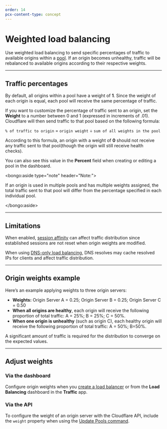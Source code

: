 ```yaml
---
order: 14
pcx-content-type: concept
---
```


# Weighted load balancing

Use weighted load balancing to send specific percentages of traffic to available origins within a [pool](../pools). If an origin becomes unhealthy, traffic will be rebalanced to available origins according to their respective weights.

---

## Traffic percentages

By default, all origins within a pool have a weight of **1**. Since the weight of each origin is equal, each pool will receive the same percentage of traffic.

If you want to customize the percentage of traffic sent to an origin, set the **Weight** to a number between 0 and 1 (expressed in increments of .01). Cloudflare will then send traffic to that pool based on the following formula:

`% of traffic to origin` = `origin weight` ÷ `sum of all weights in the pool`

According to this formula, an origin with a weight of **0** should not receive any traffic sent to that pool(though the origin will still receive health checks).

You can also see this value in the **Percent** field when creating or editing a pool in the dashboard.

<bongo:aside type="note" header="Note:">

If an origin is used in multiple pools and has multiple weights assigned, the total traffic sent to that pool will differ from the percentage specified in each individual pool.

</bongo:aside>

---

## Limitations

When enabled, [session affinity](../session-affinity) can affect traffic distribution since established sessions are not reset when origin weights are modified.

When using [DNS-only load balancing](../proxy-status#gray-clouded-dns-only-load-balancing), DNS resolves may cache resolved IPs for clients and affect traffic distribution.

---

## Origin weights example

Here’s an example applying weights to three origin servers:

- **Weights:** Origin Server A = 0.25; Origin Server B = 0.25; Origin Server C = 0.50
- **When all origins are healthy**, each origin will receive the following proportion of total traffic: A = 25%; B = 25%; C = 50%.
- **When one origin is unhealthy** (such as origin C), each healthy origin will receive the following proportion of total traffic: A = 50%; B=50%.

A significant amount of traffic is required for the distribution to converge on the expected values.

---

## Adjust weights

### Via the dashboard

Configure origin weights when you [create a load balancer](/create-load-balancer-ui) or from the **Load Balancing** dashboard in the **Traffic** app.

### Via the API

To configure the weight of an origin server with the Cloudflare API, include the `weight` property when using the [Update Pools command](https://api.cloudflare.com/#account-load-balancer-pools-update-pool).
